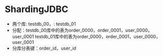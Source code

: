 # ShardingJDBC
- 两个库: testdb_00，: testdb_01
- 分配：testdb_00库中的表为order_0000，order_0001，user_0000，user_0001
        testdb_01库中的表为order_0000，order_0001，user_0000，user_0001
- 分库分表键：order_id，user_id
